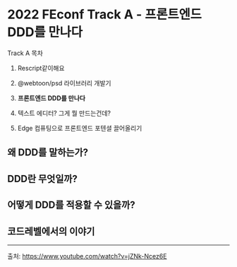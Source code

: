 # 2022 FEconf Track A - 프론트엔드 DDD를 만나다

Track A 목차

1. Rescript같이해요

2. @webtoon/psd 라이브러리 개발기

3. **프론트엔드 DDD를 만나다** 

4. 텍스트 에디터? 그게 뭘 만드는건데? 

5. Edge 컴퓨팅으로 프론트엔드 포텐셜 끌어올리기 



## 왜 DDD를 말하는가?



## DDD란 무엇일까?



## 어떻게 DDD를 적용할 수 있을까?



## 코드레벨에서의 이야기







---

출처: https://www.youtube.com/watch?v=jZNk-Ncez6E